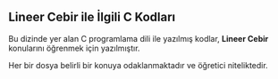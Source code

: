 ## Lineer Cebir ile İlgili C Kodları

Bu dizinde yer alan C programlama dili ile yazılmış kodlar, **Lineer Cebir** konularını öğrenmek için yazılmıştır.  

Her bir dosya belirli bir konuya odaklanmaktadır ve öğretici niteliktedir.
